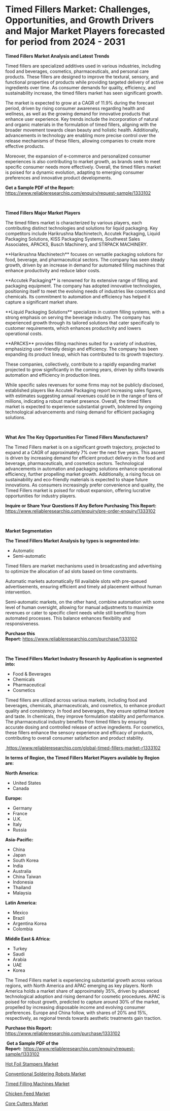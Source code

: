 <p><h1>Timed Fillers Market: Challenges, Opportunities, and Growth Drivers and Major Market Players forecasted for period from 2024 - 2031</h1></p><p><strong>Timed Fillers Market Analysis and Latest Trends</strong></p>
<p><p>Timed fillers are specialized additives used in various industries, including food and beverages, cosmetics, pharmaceuticals, and personal care products. These fillers are designed to improve the textural, sensory, and functional properties of products while providing targeted delivery of active ingredients over time. As consumer demands for quality, efficiency, and sustainability increase, the timed fillers market has seen significant growth.</p><p>The market is expected to grow at a CAGR of 11.9% during the forecast period, driven by rising consumer awareness regarding health and wellness, as well as the growing demand for innovative products that enhance user experience. Key trends include the incorporation of natural and organic materials in the formulation of timed fillers, aligning with the broader movement towards clean beauty and holistic health. Additionally, advancements in technology are enabling more precise control over the release mechanisms of these fillers, allowing companies to create more effective products.</p><p>Moreover, the expansion of e-commerce and personalized consumer experiences is also contributing to market growth, as brands seek to meet specific consumer needs more effectively. Overall, the timed fillers market is poised for a dynamic evolution, adapting to emerging consumer preferences and innovative product developments.</p></p>
<p><strong>Get a Sample PDF of the Report:&nbsp;</strong> <a href="https://www.reliableresearchiq.com/enquiry/request-sample/1333102?utm_campaign=1087&utm_medium=2&utm_source=Github&utm_content=ia&utm_term=03102024&utm_id=timed-fillers">https://www.reliableresearchiq.com/enquiry/request-sample/1333102</a></p>
<p>&nbsp;</p>
<p><strong>Timed Fillers Major Market Players</strong></p>
<p><p>The timed fillers market is characterized by various players, each contributing distinct technologies and solutions for liquid packaging. Key competitors include Harikrushna Machinetech, Accutek Packaging, Liquid Packaging Solutions, KISS Packaging Systems, Southwest Sales Associates, APACKS, Busch Machinery, and STRPACK MACHINERY.</p><p>**Harikrushna Machinetech** focuses on versatile packaging solutions for food, beverage, and pharmaceutical sectors. The company has seen steady growth, driven by an increase in demand for automated filling machines that enhance productivity and reduce labor costs. </p><p>**Accutek Packaging** is renowned for its extensive range of filling and packaging equipment. The company has adopted innovative technologies, positioning itself to meet the evolving needs of industries like cosmetics and chemicals. Its commitment to automation and efficiency has helped it capture a significant market share.</p><p>**Liquid Packaging Solutions** specializes in custom filling systems, with a strong emphasis on serving the beverage industry. The company has experienced growth through its tailored solutions that cater specifically to customer requirements, which enhances productivity and lowers operational costs.</p><p>**APACKS** provides filling machines suited for a variety of industries, emphasizing user-friendly design and efficiency. The company has been expanding its product lineup, which has contributed to its growth trajectory.</p><p>These companies, collectively, contribute to a rapidly expanding market projected to grow significantly in the coming years, driven by shifts towards automation and efficiency in production lines.</p><p>While specific sales revenues for some firms may not be publicly disclosed, established players like Accutek Packaging report increasing sales figures, with estimates suggesting annual revenues could be in the range of tens of millions, indicating a robust market presence. Overall, the timed fillers market is expected to experience substantial growth, bolstered by ongoing technological advancements and rising demand for efficient packaging solutions.</p></p>
<p>&nbsp;</p>
<p><strong>What Are The Key Opportunities For Timed Fillers Manufacturers?</strong></p>
<p><p>The Timed Fillers market is on a significant growth trajectory, projected to expand at a CAGR of approximately 7% over the next five years. This ascent is driven by increasing demand for efficient product delivery in the food and beverage, pharmaceuticals, and cosmetics sectors. Technological advancements in automation and packaging solutions enhance operational efficiency, further propelling market growth. Additionally, a rising focus on sustainability and eco-friendly materials is expected to shape future innovations. As consumers increasingly prefer convenience and quality, the Timed Fillers market is poised for robust expansion, offering lucrative opportunities for industry players.</p></p>
<p><strong>Inquire or Share Your Questions If Any Before Purchasing This Report:</strong> <a href="https://www.reliableresearchiq.com/enquiry/pre-order-enquiry/1333102?utm_campaign=1087&utm_medium=2&utm_source=Github&utm_content=ia&utm_term=03102024&utm_id=timed-fillers">https://www.reliableresearchiq.com/enquiry/pre-order-enquiry/1333102</a></p>
<p>&nbsp;</p>
<p><strong>Market Segmentation</strong></p>
<p><strong>The Timed Fillers Market Analysis by types is segmented into:</strong></p>
<p><ul><li>Automatic</li><li>Semi-automatic</li></ul></p>
<p><p>Timed fillers are market mechanisms used in broadcasting and advertising to optimize the allocation of ad slots based on time constraints. </p><p>Automatic markets automatically fill available slots with pre-queued advertisements, ensuring efficient and timely ad placement without human intervention. </p><p>Semi-automatic markets, on the other hand, combine automation with some level of human oversight, allowing for manual adjustments to maximize revenues or cater to specific client needs while still benefiting from automated processes. This balance enhances flexibility and responsiveness.</p></p>
<p><strong>Purchase this Report:&nbsp;</strong><a href="https://www.reliableresearchiq.com/purchase/1333102?utm_campaign=1087&utm_medium=2&utm_source=Github&utm_content=ia&utm_term=03102024&utm_id=timed-fillers">https://www.reliableresearchiq.com/purchase/1333102</a></p>
<p>&nbsp;</p>
<p><strong>The Timed Fillers Market Industry Research by Application is segmented into:</strong></p>
<p><ul><li>Food & Beverages</li><li>Chemicals</li><li>Pharmaceutical</li><li>Cosmetics</li></ul></p>
<p><p>Timed fillers are utilized across various markets, including food and beverages, chemicals, pharmaceuticals, and cosmetics, to enhance product quality and consistency. In food and beverages, they ensure optimal texture and taste. In chemicals, they improve formulation stability and performance. The pharmaceutical industry benefits from timed fillers by ensuring accurate dosing and controlled release of active ingredients. For cosmetics, these fillers enhance the sensory experience and efficacy of products, contributing to overall consumer satisfaction and product stability.</p></p>
<p><a href="https://www.reliableresearchiq.com/global-timed-fillers-market-r1333102?utm_campaign=1087&utm_medium=2&utm_source=Github&utm_content=ia&utm_term=03102024&utm_id=timed-fillers">&nbsp;https://www.reliableresearchiq.com/global-timed-fillers-market-r1333102</a></p>
<p><strong>In terms of Region, the Timed Fillers Market Players available by Region are:</strong></p>
<p>
    <p> <strong> North America: </strong>
        <ul>
            <li>United States</li>
            <li>Canada</li>
        </ul>
        </p> 
    <p> <strong> Europe: </strong>
        <ul>
            <li>Germany</li>
            <li>France</li>
            <li>U.K.</li>
            <li>Italy</li>
            <li>Russia</li>
        </ul>
        </p> 
    <p> <strong> Asia-Pacific: </strong>
        <ul>
            <li>China</li>
            <li>Japan</li>
            <li>South Korea</li>
            <li>India</li>
            <li>Australia</li>
            <li>China Taiwan</li>
            <li>Indonesia</li>
            <li>Thailand</li>
            <li>Malaysia</li>
        </ul>
        </p> 
    <p> <strong> Latin America: </strong>
        <ul>
            <li>Mexico</li>
            <li>Brazil</li>
            <li>Argentina Korea</li>
            <li>Colombia</li>
        </ul>
        </p> 
    <p> <strong> Middle East & Africa: </strong>
        <ul>
            <li>Turkey</li>
            <li>Saudi</li>
            <li>Arabia</li>
            <li>UAE</li>
            <li>Korea</li>
        </ul>
    </p>
    </p>
<p><p>The Timed Fillers market is experiencing substantial growth across various regions, with North America and APAC emerging as key players. North America holds a market share of approximately 35%, driven by advanced technological adoption and rising demand for cosmetic procedures. APAC is poised for robust growth, predicted to capture around 30% of the market, propelled by increasing disposable income and evolving consumer preferences. Europe and China follow, with shares of 20% and 15%, respectively, as regional trends towards aesthetic treatments gain traction.</p></p>
<p><strong>Purchase this Report: </strong><a href="https://www.reliableresearchiq.com/purchase/1333102?utm_campaign=1087&utm_medium=2&utm_source=Github&utm_content=ia&utm_term=03102024&utm_id=timed-fillers">https://www.reliableresearchiq.com/purchase/1333102</a></p>
<p>&nbsp;<strong>Get a Sample PDF of the Report:&nbsp;&nbsp;</strong><a href="https://www.reliableresearchiq.com/enquiry/request-sample/1333102?utm_campaign=1087&utm_medium=2&utm_source=Github&utm_content=ia&utm_term=03102024&utm_id=timed-fillers">https://www.reliableresearchiq.com/enquiry/request-sample/1333102</a></p>
<p><strong></strong></p>
<p><p><a href="https://www.linkedin.com/pulse/global-perspectives-hot-foil-stampers-market-trends-challenges-xkhyc?trackingId=7kV86SgcRw6fGlvkXm5azA%3D%3D&utm_campaign=1087&utm_medium=2&utm_source=Github&utm_content=ia&utm_term=03102024&utm_id=timed-fillers">Hot Foil Stampers Market</a></p><p><a href="https://github.com/benjigwozdzus/Market-Research-Report-List-1/blob/main/conventional-soldering-robots-market.md?utm_campaign=1087&utm_medium=2&utm_source=Github&utm_content=ia&utm_term=03102024&utm_id=timed-fillers">Conventional Soldering Robots Market</a></p><p><a href="https://github.com/abbiewimld/Market-Research-Report-List-1/blob/main/timed-filling-machines-market.md?utm_campaign=1087&utm_medium=2&utm_source=Github&utm_content=ia&utm_term=03102024&utm_id=timed-fillers">Timed Filling Machines Market</a></p><p><a href="https://www.linkedin.com/pulse/chicken-feed-market-global-insights-regional-analysis-jalec?trackingId=I7FkyBBRTf6thfpQX%2FWy9g%3D%3D&utm_campaign=1087&utm_medium=2&utm_source=Github&utm_content=ia&utm_term=03102024&utm_id=timed-fillers">Chicken Feed Market</a></p><p><a href="https://www.linkedin.com/pulse/global-core-cutters-market-analysis-trends-forecasts-growth-9nizc?trackingId=FOFflsDhSm6f7V6pgjTNuw%3D%3D&utm_campaign=1087&utm_medium=2&utm_source=Github&utm_content=ia&utm_term=03102024&utm_id=timed-fillers">Core Cutters Market</a></p></p>
